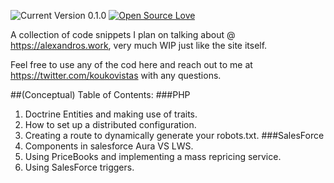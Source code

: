 ![Current Version 0.1.0](https://img.shields.io/badge/Current_Version-0.1.0-blue.svg?style=flat " ")
[![Open Source Love](https://badges.frapsoft.com/os/mit/mit.svg?v=102)](https://github.com/ellerbrock/open-source-badge/)

A collection of code snippets I plan on talking about @ https://alexandros.work, very much WIP just like the site itself.

Feel free to use any of the cod here and reach out to me at https://twitter.com/koukovistas with any questions.

##(Conceptual) Table of Contents:
###PHP
1. Doctrine Entities and making use of traits.
2. How to set up a distributed configuration.
3. Creating a route to dynamically generate your robots.txt. 
###SalesForce
1. Components in salesforce Aura VS LWS.
2. Using PriceBooks and implementing a mass repricing service.
3. Using SalesForce triggers.
